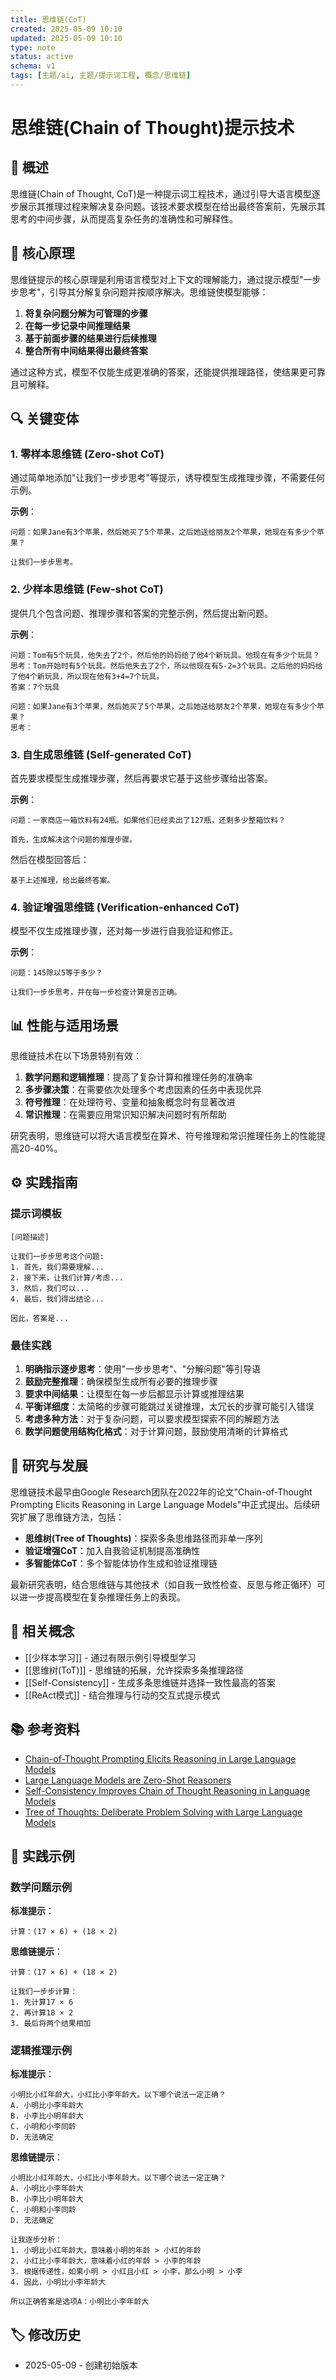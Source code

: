 ```yaml
---
title: 思维链(CoT)
created: 2025-05-09 10:10
updated: 2025-05-09 10:10
type: note
status: active
schema: v1
tags: [主题/ai, 主题/提示词工程, 概念/思维链]
---
```


# 思维链(Chain of Thought)提示技术

## 📝 概述

思维链(Chain of Thought, CoT)是一种提示词工程技术，通过引导大语言模型逐步展示其推理过程来解决复杂问题。该技术要求模型在给出最终答案前，先展示其思考的中间步骤，从而提高复杂任务的准确性和可解释性。

## 🧠 核心原理

思维链提示的核心原理是利用语言模型对上下文的理解能力，通过提示模型"一步步思考"，引导其分解复杂问题并按顺序解决。思维链使模型能够：

1. **将复杂问题分解为可管理的步骤**
2. **在每一步记录中间推理结果**
3. **基于前面步骤的结果进行后续推理**
4. **整合所有中间结果得出最终答案**

通过这种方式，模型不仅能生成更准确的答案，还能提供推理路径，使结果更可靠且可解释。

## 🔍 关键变体

### 1. 零样本思维链 (Zero-shot CoT)

通过简单地添加"让我们一步步思考"等提示，诱导模型生成推理步骤，不需要任何示例。

**示例**：
```
问题：如果Jane有3个苹果，然后她买了5个苹果，之后她送给朋友2个苹果，她现在有多少个苹果？

让我们一步步思考。
```

### 2. 少样本思维链 (Few-shot CoT)

提供几个包含问题、推理步骤和答案的完整示例，然后提出新问题。

**示例**：
```
问题：Tom有5个玩具，他失去了2个，然后他的妈妈给了他4个新玩具。他现在有多少个玩具？
思考：Tom开始时有5个玩具。然后他失去了2个，所以他现在有5-2=3个玩具。之后他的妈妈给了他4个新玩具，所以现在他有3+4=7个玩具。
答案：7个玩具

问题：如果Jane有3个苹果，然后她买了5个苹果，之后她送给朋友2个苹果，她现在有多少个苹果？
思考：
```

### 3. 自生成思维链 (Self-generated CoT)

首先要求模型生成推理步骤，然后再要求它基于这些步骤给出答案。

**示例**：
```
问题：一家商店一箱饮料有24瓶。如果他们已经卖出了127瓶，还剩多少整箱饮料？

首先，生成解决这个问题的推理步骤。
```

然后在模型回答后：

```
基于上述推理，给出最终答案。
```

### 4. 验证增强思维链 (Verification-enhanced CoT)

模型不仅生成推理步骤，还对每一步进行自我验证和修正。

**示例**：
```
问题：145除以5等于多少？

让我们一步步思考，并在每一步检查计算是否正确。
```

## 📊 性能与适用场景

思维链技术在以下场景特别有效：

1. **数学问题和逻辑推理**：提高了复杂计算和推理任务的准确率
2. **多步骤决策**：在需要依次处理多个考虑因素的任务中表现优异
3. **符号推理**：在处理符号、变量和抽象概念时有显著改进
4. **常识推理**：在需要应用常识知识解决问题时有所帮助

研究表明，思维链可以将大语言模型在算术、符号推理和常识推理任务上的性能提高20-40%。

## ⚙️ 实践指南

### 提示词模板

```
[问题描述]

让我们一步步思考这个问题:
1. 首先，我们需要理解...
2. 接下来，让我们计算/考虑...
3. 然后，我们可以...
4. 最后，我们得出结论...

因此，答案是...
```

### 最佳实践

1. **明确指示逐步思考**：使用"一步步思考"、"分解问题"等引导语
2. **鼓励完整推理**：确保模型生成所有必要的推理步骤
3. **要求中间结果**：让模型在每一步后都显示计算或推理结果
4. **平衡详细度**：太简略的步骤可能跳过关键推理，太冗长的步骤可能引入错误
5. **考虑多种方法**：对于复杂问题，可以要求模型探索不同的解题方法
6. **数学问题使用结构化格式**：对于计算问题，鼓励使用清晰的计算格式

## 🔬 研究与发展

思维链技术最早由Google Research团队在2022年的论文"Chain-of-Thought Prompting Elicits Reasoning in Large Language Models"中正式提出。后续研究扩展了思维链方法，包括：

- **思维树(Tree of Thoughts)**：探索多条思维路径而非单一序列
- **验证增强CoT**：加入自我验证机制提高准确性
- **多智能体CoT**：多个智能体协作生成和验证推理链

最新研究表明，结合思维链与其他技术（如自我一致性检查、反思与修正循环）可以进一步提高模型在复杂推理任务上的表现。

## 🔗 相关概念

- [[少样本学习]] - 通过有限示例引导模型学习
- [[思维树(ToT)]] - 思维链的拓展，允许探索多条推理路径
- [[Self-Consistency]] - 生成多条思维链并选择一致性最高的答案
- [[ReAct模式]] - 结合推理与行动的交互式提示模式

## 📚 参考资料

- [Chain-of-Thought Prompting Elicits Reasoning in Large Language Models](https://arxiv.org/abs/2201.11903)
- [Large Language Models are Zero-Shot Reasoners](https://arxiv.org/abs/2205.11916)
- [Self-Consistency Improves Chain of Thought Reasoning in Language Models](https://arxiv.org/abs/2203.11171)
- [Tree of Thoughts: Deliberate Problem Solving with Large Language Models](https://arxiv.org/abs/2305.10601)

## 📝 实践示例

### 数学问题示例

**标准提示**：
```
计算：(17 × 6) + (18 × 2)
```

**思维链提示**：
```
计算：(17 × 6) + (18 × 2)

让我们一步步计算：
1. 先计算17 × 6
2. 再计算18 × 2
3. 最后将两个结果相加
```

### 逻辑推理示例

**标准提示**：
```
小明比小红年龄大，小红比小李年龄大。以下哪个说法一定正确？
A. 小明比小李年龄大
B. 小李比小明年龄大
C. 小明和小李同龄
D. 无法确定
```

**思维链提示**：
```
小明比小红年龄大，小红比小李年龄大。以下哪个说法一定正确？
A. 小明比小李年龄大
B. 小李比小明年龄大
C. 小明和小李同龄
D. 无法确定

让我逐步分析：
1. 小明比小红年龄大，意味着小明的年龄 > 小红的年龄
2. 小红比小李年龄大，意味着小红的年龄 > 小李的年龄
3. 根据传递性，如果小明 > 小红且小红 > 小李，那么小明 > 小李
4. 因此，小明比小李年龄大

所以正确答案是选项A：小明比小李年龄大
```

## 🏷️ 修改历史

- 2025-05-09 - 创建初始版本 
